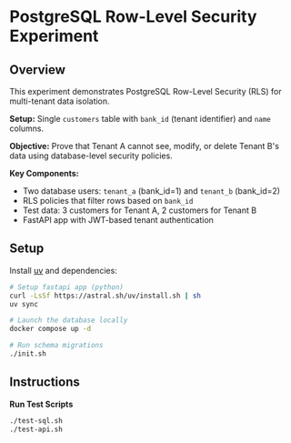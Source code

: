 # PostgreSQL Row-Level Security Experiment

## Overview

This experiment demonstrates PostgreSQL Row-Level Security (RLS) for multi-tenant data isolation. 

**Setup:** Single `customers` table with `bank_id` (tenant identifier) and `name` columns.

**Objective:** Prove that Tenant A cannot see, modify, or delete Tenant B's data using database-level security policies.

**Key Components:**
- Two database users: `tenant_a` (bank_id=1) and `tenant_b` (bank_id=2)
- RLS policies that filter rows based on `bank_id`
- Test data: 3 customers for Tenant A, 2 customers for Tenant B
- FastAPI app with JWT-based tenant authentication

## Setup

Install [uv](https://docs.astral.sh/uv/) and dependencies:
```bash
# Setup fastapi app (python)
curl -LsSf https://astral.sh/uv/install.sh | sh
uv sync

# Launch the database locally
docker compose up -d

# Run schema migrations
./init.sh
```

## Instructions

**Run Test Scripts**

```bash
./test-sql.sh
./test-api.sh
```
